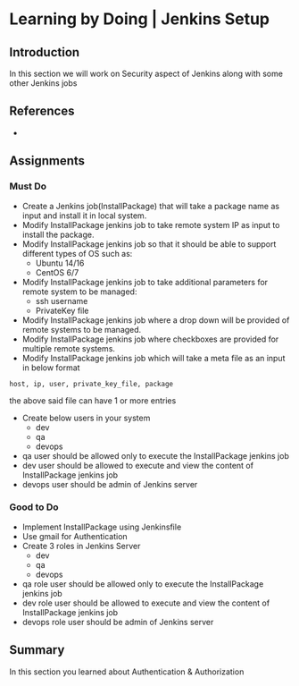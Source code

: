 # Learning by Doing | Jenkins Setup

## Introduction
In this section we will work on Security aspect of Jenkins along with some other Jenkins jobs

## References
*

## Assignments
### Must Do
* Create a Jenkins job(InstallPackage) that will take a package name as input and install it in local system.
* Modify InstallPackage jenkins job to take remote system IP as input to install the package.
* Modify InstallPackage jenkins job so that it should be able to support different types of OS such as:
  * Ubuntu 14/16
  * CentOS 6/7
* Modify InstallPackage jenkins job to take additional parameters for remote system to be managed:
  * ssh username
  * PrivateKey file
* Modify InstallPackage jenkins job where a drop down will be provided of remote systems to be managed.
* Modify InstallPackage jenkins job where checkboxes are provided for multiple remote systems.
* Modify InstallPackage jenkins job which will take a meta file as an input in below format

```host, ip, user, private_key_file, package```

the above said file can have 1 or more entries

* Create below users in your system
  * dev
  * qa
  * devops
* qa user should be allowed only to execute the InstallPackage jenkins job
* dev user should be allowed to execute and view the content of InstallPackage jenkins job
* devops user should be admin of Jenkins server

### Good to Do
* Implement InstallPackage using Jenkinsfile 
* Use gmail for Authentication
* Create 3 roles in Jenkins Server
  * dev
  * qa
  * devops
* qa role user should be allowed only to execute the InstallPackage jenkins job
* dev role user should be allowed to execute and view the content of InstallPackage jenkins job
* devops role user should be admin of Jenkins server

## Summary
In this section you learned about Authentication & Authorization

